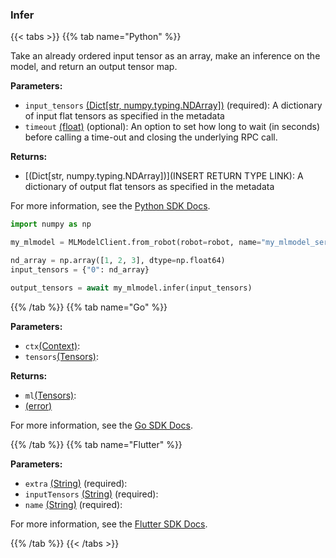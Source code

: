 ### Infer

{{< tabs >}}
{{% tab name="Python" %}}

Take an already ordered input tensor as an array, make an inference on the model, and return an output tensor map.

**Parameters:**

- `input_tensors` [(Dict[str, numpy.typing.NDArray])](<INSERT PARAM TYPE LINK>) (required): A dictionary of input flat tensors as specified in the metadata
- `timeout` [(float)](<INSERT PARAM TYPE LINK>) (optional): An option to set how long to wait (in seconds) before calling a time-out and closing the underlying RPC call.


**Returns:**

- [(Dict[str, numpy.typing.NDArray])](INSERT RETURN TYPE LINK): A dictionary of output flat tensors as specified in the metadata

For more information, see the [Python SDK Docs](https://python.viam.dev/autoapi/viam/services/mlmodel/client/index.html#viam.services.mlmodel.client.MLModelClient.infer).

``` python {class="line-numbers linkable-line-numbers"}
import numpy as np

my_mlmodel = MLModelClient.from_robot(robot=robot, name="my_mlmodel_service")

nd_array = np.array([1, 2, 3], dtype=np.float64)
input_tensors = {"0": nd_array}

output_tensors = await my_mlmodel.infer(input_tensors)

```

{{% /tab %}}
{{% tab name="Go" %}}

**Parameters:**

- `ctx`[(Context)](https://pkg.go.dev/context#ctx):
- `tensors`[(Tensors)](https://pkg.go.dev/go.viam.com/rdk@v0.26.0/ml#tensors):

**Returns:**

- `ml`[(Tensors)](https://pkg.go.dev/go.viam.com/rdk@v0.26.0/ml#ml):
- [(error)](<INSERT PARAM TYPE LINK>)

For more information, see the [Go SDK Docs](https://pkg.go.dev/go.viam.com/rdk/services/mlmodel#Service).

{{% /tab %}}
{{% tab name="Flutter" %}}

**Parameters:**

- `extra` [(String)](https://api.flutter.dev/flutter/dart-core/String-class.html) (required):
- `inputTensors` [(String)](https://api.flutter.dev/flutter/dart-core/String-class.html) (required):
- `name` [(String)](https://api.flutter.dev/flutter/dart-core/String-class.html) (required):


For more information, see the [Flutter SDK Docs](https://flutter.viam.dev/viam_protos.service.mlmodel/MLModelServiceClient/infer.html).

{{% /tab %}}
{{< /tabs >}}

